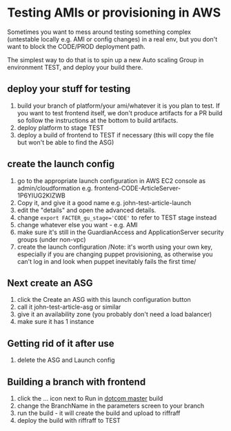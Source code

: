 # Testing AMIs or provisioning in AWS

Sometimes you want to mess around testing something complex (untestable locally e.g. AMI or config changes) in a real env, but you don't want to block the CODE/PROD deployment path.

The simplest way to do that is to spin up a new Auto scaling Group in environment TEST, and deploy your build there.

## deploy your stuff for testing
1. build your branch of platform/your ami/whatever it is you plan to test.  If you want to test frontend itself, we don't produce artifacts for a PR build so follow the instructions at the bottom to build artifacts.
1. deploy platform to stage TEST
1. deploy a build of frontend to TEST if necessary (this will copy the file but won't be able to find the ASG)

## create the launch config
1. go to the appropriate launch configuration in AWS EC2 console as admin/cloudformation e.g. frontend-CODE-ArticleServer-1P6YIUG2KIZWB
1. Copy it, and give it a good name e.g. john-test-article-launch
1. edit the "details" and open the advanced details.
1. change `export FACTER_gu_stage='CODE'` to refer to TEST stage instead
1. change whatever else you want - e.g. AMI
1. make sure it's still in the GuardianAccess and ApplicationServer security groups (under non-vpc)
1. create the launch configuration /Note: it's worth using your own key, especially if you are changing puppet provisioning, as otherwise you can't log in and look when puppet inevitably fails the first time/

## Next create an ASG
1. click the Create an ASG with this launch configuration button
1. call it john-test-article-asg or similar
1. give it an availability zone (you probably don't need a load balancer)
1. make sure it has 1 instance

## Getting rid of it after use
1. delete the ASG and Launch config

## Building a branch with frontend
1. click the ... icon next to Run in [dotcom master](http://teamcity.gu-web.net:8111/viewType.html?buildTypeId=dotcom_master) build
1. change the BranchName in the parameters screen to your branch
1. run the build - it will create the build and upload to riffraff
1. deploy the build with riffraff to TEST


